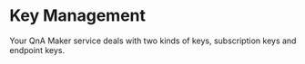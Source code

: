# Key Management
Your QnA Maker service deals with two kinds of keys, subscription keys and endpoint keys.
